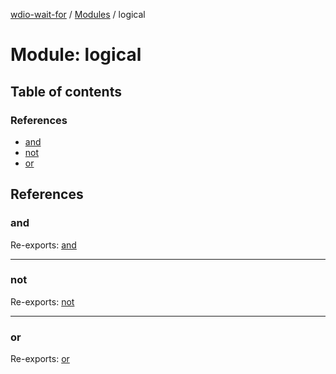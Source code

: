 [wdio-wait-for](../README.md) / [Modules](../modules.md) / logical

# Module: logical

## Table of contents

### References

- [and](logical.md#and)
- [not](logical.md#not)
- [or](logical.md#or)

## References

### and

Re-exports: [and](logical_and.md#and)

___

### not

Re-exports: [not](logical_not.md#not)

___

### or

Re-exports: [or](logical_or.md#or)
